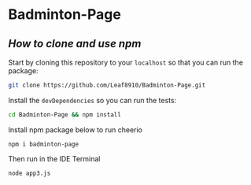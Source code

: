 # Badminton-Page

## _How to clone and use npm_

Start by cloning this repository to your `localhost`
so that you can run the package:
```sh
git clone https://github.com/Leaf8910/Badminton-Page.git
```

Install the `devDependencies` so you can run the tests:
```sh
cd Badminton-Page && npm install
```
Install npm package below to run cheerio 
```
npm i badminton-page
```
Then run in the IDE Terminal 
```
node app3.js 
```

